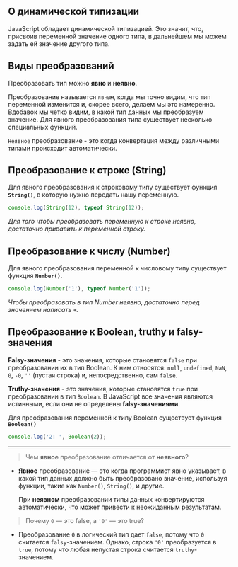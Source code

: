 <h2>О динамической типизации</h2>

JavaScript обладает динамической типизацией. Это значит, что, присвоив переменной значение одного типа, в дальнейшем мы можем задать ей значение другого типа.

<h2>Виды преобразований</h2>

Преобразовать тип можно **явно** и **неявно**.

Преобразование называется `явным`, когда мы точно видим, что тип переменной изменится и, скорее всего, делаем мы это намеренно. Вдобавок мы четко видим, в какой тип данных мы преобразуем значение. Для явного преобразования типа существует несколько специальных функций.

`Неявное` преобразование - это когда конвертация между различными типами происходит автоматически.

<h2>Преобразование к строке (String)</h2>

Для явного преобразования к строковому типу существует функция **`String()`**, в которую нужно передать нашу переменную.

```js
console.log(String(12), typeof String(12));
```

*Для того чтобы преобразовать переменную к строке неявно, достаточно прибавить к переменной строку.*

<h2>Преобразование к числу (Number)</h2>

Для явного преобразования переменной к числовому типу существует функция **`Number()`**.

```js
console.log(Number('1'), typeof Number('1'));
```

*Чтобы преобразовать в тип Number неявно, достаточно перед значением написать `+`.*

<h2>Преобразование к Boolean, truthy и falsy-значения</h2>

**Falsy-значения** - это значения, которые становятся `false` при преобразовании их в тип Boolean. К ним относятся: `null`, `undefined`, `NaN`, `0`, `-0`, `''` (пустая строка) и,
непосредственно, сам `false`.

**Truthy-значения** - это значения, которые становятся `true` при преобразовании в тип `Boolean`. В JavaScript все значения являются истинными, если они не определены **falsy-значениями**.

Для преобразования переменной к типу Boolean существует функция **`Boolean()`**

```js
console.log('2: ', Boolean(2));
```

---

> Чем **явное** преобразование отличается от **неявного**?

 - **Явное** преобразование — это когда программист явно указывает, в какой тип данных должно быть преобразовано значение, используя функции, такие как `Number()`, `String()`, и другие.

   При **неявном** преобразовании типы данных конвертируются автоматически, что может привести к неожиданным результатам.

> Почему `0` — это false, а `'0'` — это true?

 - Преобразование `0` в логический тип дает `false`, потому что `0` считается `falsy`-значением. Однако, строка `'0'` преобразуется в `true`, потому что любая непустая строка считается `truthy`-значением. 


















